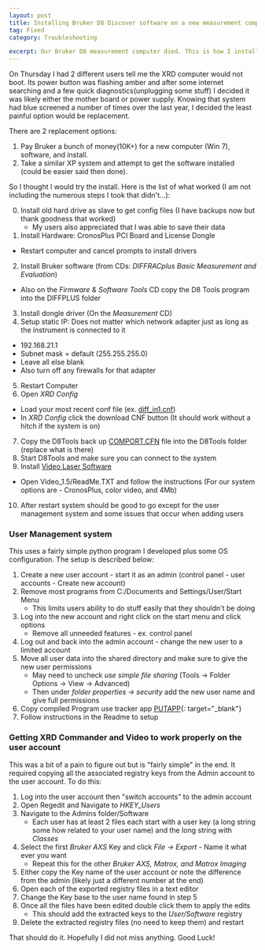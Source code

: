 ```yaml
---
layout: post
title: Installing Bruker D8 Discover software on a new measurement computer.
tag: Fixed
category: Troubleshooting

excerpt: Our Bruker D8 measurement computer died. This is how I installed the software on a 'new' XP machine.
---
```


On Thursday I had 2 different users tell me the XRD computer would not boot. Its power button was flashing amber and after some internet searching and a few quick diagnostics(unplugging some stuff) I decided it was likely either the mother board or power supply. Knowing that system had blue screened a number of times over the last year, I decided the least painful option would be replacement.

There are 2 replacement options:

1. Pay Bruker a bunch of money(10K+) for a new computer (Win 7), software, and install.
2. Take a similar XP system and attempt to get the software installed (could be easier said then done).

So I thought I would try the install.
Here is the list of what worked (I am not including the numerous steps I took that didn't...):

0. Install old hard drive as slave to get config files (I have backups now but thank goodness that worked)
   * My users also appreciated that I was able to save their data
1. Install Hardware: CronosPlus PCI Board and License Dongle
  * Restart computer and cancel prompts to install drivers
2. Install Bruker software (from CDs: *DIFFRACplus Basic Measurement and Evaluation*)
  * Also on the *Firmware & Software Tools* CD copy the D8 Tools program into the DIFFPLUS folder
3. Install dongle driver (On the *Measurement* CD)
4. Setup static IP: Does not matter which network adapter just as long as the instrument is connected to it
  * 192.168.21.1
  * Subnet mask = default (255.255.255.0)
  * Leave all else blank
  * Also turn off any firewalls for that adapter
5. Restart Computer
6. Open *XRD Config*
  * Load your most recent conf file (ex. [diff_in1.cnf](https://drive.google.com/open?id=0B9fsrnoZMTD_dFd6eFZWLWctdzg))
  * In *XRD Config* click the download CNF button (It should work without a hitch if the system is on)
7. Copy the D8Tools back up [COMPORT.CFN](https://drive.google.com/open?id=0B9fsrnoZMTD_LUdGNzRUb3lDbG8) file into the D8Tools folder (replace what is there)
8. Start D8Tools and make sure you can connect to the system
9. Install [Video Laser Software](https://drive.google.com/open?id=0B9fsrnoZMTD_WVRZWTBWS2RSSVU)
  * Open Video_1.5/ReadMe.TXT and follow the instructions (For our system options are - CronosPlus, color video, and 4Mb)
10. After restart system should be good to go except for the user management system and some issues that occur when adding users

### User Management system

This uses a fairly simple python program I developed plus some OS configuration. The setup is described below:

1. Create a new user account - start it as an admin (control panel - user accounts - Create new account)
2. Remove most programs from C:/Documents and Settings/User/Start Menu
   * This limits users ability to do stuff easily that they shouldn't be doing
3. Log into the new account and right click on the start menu and click options
   * Remove all unneeded features - ex. control panel
4. Log out and back into the admin account - change the new user to a limited account
5. Move all user data into the shared directory and make sure to give the new user permissions
   * May need to uncheck *use simple file sharing* (Tools -> Folder Options -> View -> Advanced)
   * Then under *folder properties -> security* add the new user name and give full permissions
6. Copy compiled Program use tracker app [PUTAPP](https://github.com/openafox/put_app){: target="_blank"}
7. Follow instructions in the Readme to setup

### Getting XRD Commander and Video to work properly on the user account

This was a bit of a pain to figure out but is "fairly simple" in the end.
It required copying all the associated registry keys from the Admin account to the user account. To do this:

1. Log into the user account then "switch accounts" to the admin account
2. Open Regedit and Navigate to *HKEY_Users*
3. Navigate to the Admins folder/Software
   * Each user has at least 2 files each start with a user key (a long string some how related to your user name) and the long string with *Classes*
4. Select the first *Bruker AXS* Key and click *File -> Export* - Name it what ever you want
   * Repeat this for the other *Bruker AXS, Matrox, and Matrox Imaging*
5. Either copy the Key name of the user account or note the difference from the admin (likely just a different number at the end)
6. Open each of the exported registry files in a text editor
7. Change the Key base to the user name found in step 5
8. Once all the files have been edited double click them to apply the edits
   * This should add the extracted keys to the *User/Software* registry
9. Delete the extracted registry files (no need to keep them) and restart

That should do it. Hopefully I did not miss anything. Good Luck!

